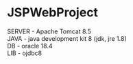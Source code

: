 # JSPWebProject

SERVER  - Apache Tomcat 8.5 <br>
JAVA    - java development kit 8 (jdk, jre 1.8) <br>
DB      - oracle 18.4 <br>
LIB     - ojdbc8 <br>
